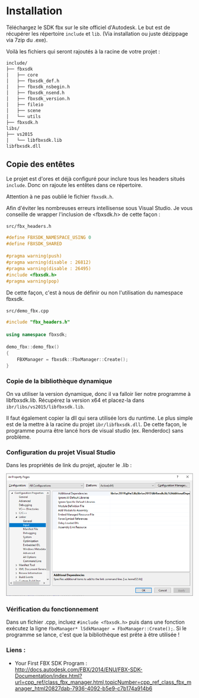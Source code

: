 
# Installation

Téléchargez le SDK fbx sur le site officiel d'Autodesk. Le but est de récupérer les répertoire ```include``` et ```lib```. (Via installation ou juste dézippage via 7zip du .exe).

Voilà les fichiers qui seront rajoutés à la racine de votre projet :
```
include/
├── fbxsdk
│   ├── core
│   ├── fbxsdk_def.h
│   ├── fbxsdk_nsbegin.h
│   ├── fbxsdk_nsend.h
│   ├── fbxsdk_version.h
│   ├── fileio
│   ├── scene
│   └── utils
├── fbxsdk.h
libs/
├── vs2015
│   └── libfbxsdk.lib
libfbxsdk.dll
```

## Copie des entêtes

Le projet est d'ores et déjà configuré pour inclure tous les headers situés ```include```. Donc on rajoute les entêtes dans ce répertoire.

Attention à ne pas oublié le fichier ```fbxsdk.h```.

Afin d'éviter les nombreuses erreurs intellisense sous Visual Studio. Je vous conseille de wrapper l'inclusion de <fbxsdk.h> de cette façon :

`src/fbx_headers.h`
```c++
#define FBXSDK_NAMESPACE_USING 0
#define FBXSDK_SHARED

#pragma warning(push)
#pragma warning(disable : 26812)
#pragma warning(disable : 26495)
#include <fbxsdk.h>
#pragma warning(pop)
```

De cette façon, c'est à nous de définir ou non l'utilisation du namespace fbxsdk.

`src/demo_fbx.cpp`
```c++
#include "fbx_headers.h"

using namespace fbxsdk;

demo_fbx::demo_fbx()
{
    FBXManager = fbxsdk::FbxManager::Create();
}
```

### Copie de la bibliothèque dynamique

On va utiliser la version dynamique, donc il va falloir lier notre programme à libfbxsdk.lib. Récupérez la version x64 et placez-la dans ```ibr/libs/vs2015/libfbxsdk.lib```.

Il faut également copier la dll qui sera utilisée lors du runtime. Le plus simple est de la mettre à la racine du projet ```ibr/libfbxsdk.dll```. De cette façon, le programme pourra être lancé hors de visual studio (ex. Renderdoc) sans problème.

### Configuration du projet Visual Studio

Dans les propriétés de link du projet, ajouter le .lib :

![Linker](linker.png)

### Vérification du fonctionnement

Dans un fichier .cpp, incluez ```#include <fbxsdk.h>``` puis dans une fonction exécutez la ligne ```FbxManager* lSdkManager = FbxManager::Create();```.
Si le programme se lance, c'est que la bibliothèque est prête à être utilisée !

### Liens :
- Your First FBX SDK Program : http://docs.autodesk.com/FBX/2014/ENU/FBX-SDK-Documentation/index.html?url=cpp_ref/class_fbx_manager.html,topicNumber=cpp_ref_class_fbx_manager_html20827dab-7936-4092-b5e9-c7b174a914b6